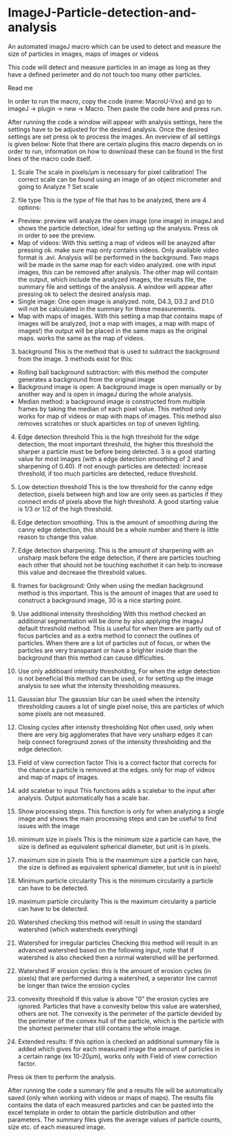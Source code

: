 # ImageJ-Particle-detection-and-analysis
An automated imageJ macro which can be used to detect and measure the size of particles in images, maps of images or videos

This code will detect and measure particles in an image as long as they have a defined perimeter and do not touch too many other particles. 

Read me

In order to run the macro, copy the code (name: MacroU-Vxx) and go to imageJ -> plugin -> new -> Macro. Then paste the code here and press run.

After running the code a window will appear with analysis settings, here the settings have to be adjusted for the desired analysis. 
Once the desired settings are set press ok to process the images. An overview of all settings is given below:
Note that there are certain plugins this macro depends on in order to run, information on how to download these can be found in the first lines of the macro code itself.

1. Scale 
The scale in pixels/µm is necessary for pixel calibration! The correct scale can be found using an image of an object micrometer and going to Analyze ? Set scale

2. file type
This is the type of file that has to be analyzed, there are 4 options: 
- Preview: preview will analyze the open image (one image) in imageJ and shows the particle detection, ideal for setting up the analysis. Press ok in order to see the preview. 
- Map of videos: With this setting a map of videos will be anayzed after pressing ok. make sure map only contains videos. Only available video format is .avi. 
	Analysis will be performed in the background. Two maps will be made in the same map for each video analyzed. one with input images, this can be removed after analysis. 
	The other map will contain the output, which include the analyzed images, the results file, the summary file and settings of the analysis. 
	A window will appear after pressing ok to select the desired analysis map.  
- Single image: One open image is analyzed. note, D4.3, D3.2 and D1.0 will not be calculated in the summary for these measurements. 
- Map with maps of images. With this setting a map that contains maps of images will be analyzed, (not a map with images, a map with maps of images!) the output will be placed in the same maps as the original maps. works the same as the map of videos. 

3. background
This is the method that is used to subtract the background from the image. 3 methods exist for this: 
- Rolling ball background subtraction: with this method the computer generates a background from the original image
- Background image is open: A background image is open manually or by another way and is open in imageJ during the whole analysis. 
- Median method: a background image is constructed from multiple frames by taking the median of each pixel value. This method only works for map of videos or map with maps of images. This method also removes scratches or stuck aparticles on top of uneven lighting. 

4. Edge detection threshold
This is the high threshold for the edge detection, the most important threshold, the higher this threshold the sharper a particle must be before being detected. 3 is a good starting value for most images (with a edge detection smoothing of 2 and sharpening of 0.40). If not enough particles are detected: increase threshold, if too much particles are detected, reduce threshold. 

5. Low detection threshold
This is the low threshold for the canny edge detection, pixels between high and low are only seen as particles if they connect ends of pixels above the high threshold. A good starting value is 1/3 or 1/2 of the high threshold. 

6. Edge detection smoothing.
This is the amount of smoothing during the canny edge detection, this should be a whole number and there is little reason to change this value. 

7. Edge detection sharpening. 
This is the amount of sharpening with an unsharp mask before the edge detection, if there are particles touching each other that should not be touching eachothet it can help to increase this value and decrease the threshold values. 

8. frames for background:
Only when using the median background method is this important. This is the amount of images that are used to construct a background image, 30 is a nice starting point. 

9. Use additional intensity thresholding
With this method checked an additional segmentation will be done by also applying the imageJ default threshold method. This is useful for when there are partly out of focus particles and as a extra method to connect the outlines of particles. When there are a lot of particles out of focus, or when the particles are very transparant or have a brighter inside than the background than this method can cause difficulties. 

10. Use only additioanl intensity thresholding, 
For when the edge detection is not beneficial this method can be used, or for setting up the image analysis to see what the intensity thresholding measures. 

11. Gaussian blur
The gaussian blur can be used when the intensity thresholding causes a lot of single pixel noise, this are particles of which some pixels are not measured. 

12. Closing cycles after intensity thresholding
Not often used, only when there are very big agglomerates that have very unsharp edges it can help connect foreground zones of the intensity thresholding and the edge detection. 

13. Field of view correction factor
This is a correct factor that corrects for the chance a particle is removed at the edges. only for map of videos and map of maps of images. 

14. add scalebar to input
This functions adds a scalebar to the input after analysis. Output automatically has a scale bar. 

15. Show processing steps. 
This function is only for when analyzing a single image and shows the main processing steps and can be useful to find issues with the image

16. minimum size in pixels
This is the minimum size a particle can have, the size is defined as equivalent spherical diameter, but unit is in pixels.

17. maximum size in pixels
This is the maxmimum size a particle can have, the size is defined as equivalent spherical diameter, but unit is in pixels! 

18. Minimum particle circularity
This is the minimum circularity a particle can have to be detected.

19. maximum particle circularity
This is the maximum circularity a particle can have to be detected.

18. Watershed
checking this method will result in using the standard watershed (which watersheds everything)

19. Watershed for irregular particles
Checking this method will result in an advanced watershed based on the following input, note that if watershed is also checked then a normal watershed will be performed. 

20. Watershed IF erosion cycles: 
this is the amount of erosion cycles (in pixels) that are performed during a watershed, a seperator line cannot be longer than twice the erosion cycles

21. convexity threshold
If this value is above "0" the erosion cycles are ignored. Particles that have a convexity below this value are watershed, others are not. 
The convexity is the perimeter of the particle devided by the perimeter of the convex hull of the particle, which is the particle with the shortest perimeter that still contains the whole image.

22. Extended results: 
If this option is checked an additional summary file is added which gives for each measured image the amount of particles in a certain range (ex 10-20µm), works only with Field of view correction factor. 

Press ok then to perform the analysis. 

After running the code a summary file and a results file will be automatically saved (only when working with videos or maps of maps). 
The results file contains the data of each measured particles and can be pasted into the excel template in order to obtain the particle distribution and other parameters. 
The summary files gives the average values of particle counts, size etc. of each measured image. 

